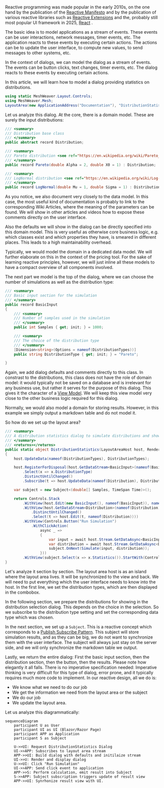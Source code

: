 ﻿---
Title: "Reactive Dialogs: Handle Complex Logic"
Abstract: >
    In typical business applications, we often encounter dialogs which contain
    complex business logic. We need to react on user interaction, switch parts depending
    on certain settings, compute results and display them. Reactive design is a low-
    complexity way of achieving this. It is robust, simpler to think about and easier to write.
Thumbnail: "images/Reactive Dialogs.jpeg"
Published: "2025-02-20"
Authors:
  - "Roland Bürgi"
Tags:
  - "Documentation"
  - "Conceptual"
  - "Reactive"
  - "Dialogs"
---
Reactive programming was made popular in the early 2010s, on the one hand by the publication
of the [Reactive Manifesto](https://reactivemanifesto.org/) and by the publication of 
various reactive libraries such as
[Reactive Extensions](http://reactivex.io/) and the, probably still most popular UI framework in 2025, 
[React](https://react.dev/) . 

The basic idea is to model applications as a stream of events. These events can be user interactions,
network messages, timer events, etc. The application reacts to these events by executing certain
actions. The actions can be to update the user interface, to compute new values, to send messages
to other systems, etc.

In the context of dialogs, we can model the dialog as a stream of events. The events can be
button clicks, text changes, timer events, etc. The dialog reacts to these events by executing
certain actions. 

In this article, we will learn how to model a dialog providing statistics on distributions.

```csharp --render Dialog
using static MeshWeaver.Layout.Controls;
using MeshWeaver.Mesh;
LayoutArea(new ApplicationAddress("Documentation"), "DistributionStatistics")
```

Let us analyze this dialog. At the core, there is a domain model.
These are surely the input distributions:

```csharp
/// <summary>
/// Distribution base class
/// </summary>
public abstract record Distribution;

/// <summary>
/// Pareto distribution <see ref="https://en.wikipedia.org/wiki/Pareto_distribution"/>
/// </summary>
public record Pareto(double Alpha = 2, double X0 = 1) : Distribution;

/// <summary>
/// LogNormal distribution <see ref="https://en.wikipedia.org/wiki/Log-normal_distribution"/>
/// </summary>
public record LogNormal(double Mu = 1, double Sigma = 1) : Distribution;
```

As you notice, we also document very closely to the data model. In this case, the most useful kind of
documentation is probably to link to the corresponding Wiki Articles, where
the meaning of the parameters can be found. We will show in other articles and videos how
to expose these comments directly on the user interface.

Also the defaults we will show in the dialog can be directly specified into this domain model. This is very useful
as otherwise core business logic, e.g. which classes exist and which properties they have, is
smeared in different places. This leads to a high maintainability overhead.

Typically, we would model the domain in a dedicated data model. We will further elaborate on this in the context
of the pricing tool. For the sake of learning reactive principles, however, we will just
inline all these models to have a compact overview of all components involved.

The next part we model is the top of the dialog, where we can choose the number of simulations as well as the distribution type:

```csharp
/// <summary>
/// Basic input section for the simulation
/// </summary>
public record BasicInput
{
    /// <summary>
    /// Number of samples used in the simulation
    /// </summary>
    public int Samples { get; init; } = 1000;

    /// <summary>
    /// The choice of the distribution type
    /// </summary>
    [Dimension<string>(Options = nameof(DistributionTypes))]
    public string DistributionType { get; init; } = "Pareto";

}
```

Again, we add dialog defaults and comments directly to this class. In constrast to the distributions, this class
does not have the role of domain model: it would typically not be saved on a database and is irrelevant for any 
business use, but rather it serves for the purpose of this dialog. This gives it the character of a [View Model](https://en.wikipedia.org/wiki/Model%E2%80%93view%E2%80%93viewmodel).
We will keep this view model very close to the other business logic required for this dialog.

Normally, we would also model a domain for storing results. However, in this example we simply output a 
markdown table and do not model it.

So how do we set up the layout area?

```csharp
/// <summary>
/// A distribution statistics dialog to simulate distributions and show statistics.
/// </summary>
/// <returns></returns>
public static object DistributionStatistics(LayoutAreaHost host, RenderingContext context)
{
    host.UpdateData(nameof(DistributionTypes), DistributionTypes);

    host.RegisterForDisposal(host.GetDataStream<BasicInput>(nameof(BasicInput))
        .Select(x => x.DistributionType)
        .DistinctUntilChanged()
        .Subscribe(t => host.UpdateData(nameof(Distribution), Distributions[t])));

    var subject = new Subject<(double[] Samples, TimeSpan Time)>();

    return Controls.Stack
        .WithView(host.Edit(new BasicInput(), nameof(BasicInput)), nameof(BasicInput))
        .WithView(host.GetDataStream<Distribution>(nameof(Distribution)).Select(x => x.GetType())
            .DistinctUntilChanged()
            .Select(t => host.Edit(t, nameof(Distribution))))
        .WithView(Controls.Button("Run Simulation")
            .WithClickAction(
                async _ =>
                {
                    var input = await host.Stream.GetDataAsync<BasicInput>(nameof(BasicInput));
                    var distribution = await host.Stream.GetDataAsync<Distribution>(nameof(Distribution));
                    subject.OnNext(Simulate(input, distribution));
                }))
        .WithView(subject.Select(x => x.Statistics()).StartWith(Controls.Markdown("### Click to run simulation")));
}

```

Let's analyze it section by section. The layout area host is as an island where the layout area lives.
It will be synchronized to the view and back. We will need to put everything which the user interface
needs to know into the host. In the first line, we set the distribution types, which are then
displayed in the combobox. 

In the following section, we prepare the distributions for showing in the distribution selection
dialog. This depends on the choice in the selection. So we subscribe to the distribution type setting
and set the corresponding data type which was chosen.

In the next section, we set up a `Subject`. This is a reactive concept which corresponds to a 
[Publish Subscribe Pattern](https://en.wikipedia.org/wiki/Publish%E2%80%93subscribe_pattern).
This subject will store simulation results, and as they can be big, we do not want to synchronize them
with the user interface. The subject will always just stay on the server side, and we will only
synchronize the markdown table we output.

Lastly, we return the entire dialog: First the basic input section, then the distribution section, then the button, then the results.
Please note how elegantly it all falls. There is no imperative specification needed: Imperative thinking is very difficult
for this type of dialog, error prone, and it typically requires much more code to implement. In our reactive design, all we do is:

- We know what we need to do our job
- We get the information we need from the layout area or the subject
- We do our job
- We update the layout area.

Let us analyze this diagrammatically:

```mermaid
sequenceDiagram
    participant U as User
    participant UI as UI (Blazor/Razor Page)
    participant APP as Application
    participant S as Subject

    U->>UI: Request DistributionStatistics Dialog
    UI->>APP: Subscribes to layout area stream
    APP->>UI: Build dialog with defaults and initilaize stream
    UI->>U: Render and display dialog
    U->>UI: Click "Run Simulation"
    UI->>APP: Send click event to application
    APP->>S: Perform calculation, emit result into Subject
    S->>APP: Subject subscription triggers update of result view
    APP->>UI: Synrhonize result view with UI.
```
